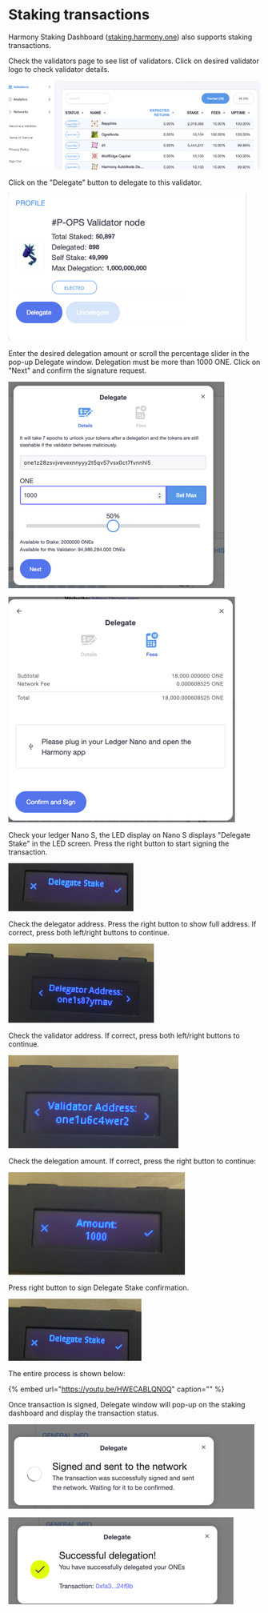 # Staking transactions

Harmony Staking Dashboard \([staking.harmony.one](https://staking.harmony.one/validators)\) also supports staking transactions. 

Check the validators page to see list of validators. Click on desired validator logo to check validator details.

![](../../../.gitbook/assets/image%20%2853%29.png)

Click on the "Delegate" button to delegate to this validator.

![](../../../.gitbook/assets/image%20%285%29.png)

Enter the desired delegation amount or scroll the percentage slider in the pop-up Delegate window. Delegation must be more than 1000 ONE. Click on "Next" and confirm the signature request.

![](../../../.gitbook/assets/image%20%2826%29.png)

![](../../../.gitbook/assets/image%20%2818%29.png)

Check your ledger Nano S, the LED display on Nano S displays "Delegate Stake" in the LED screen. Press the right button to start signing the transaction.

![](../../../.gitbook/assets/image%20%284%29.png)

Check the delegator address. Press the right button to show full address. If correct, press both left/right buttons to continue.

![](../../../.gitbook/assets/image%20%2811%29.png)

Check the validator address. If correct, press both left/right buttons to continue.

![](../../../.gitbook/assets/image%20%2883%29.png)

Check the delegation amount. If correct, press the right button to continue:

![](../../../.gitbook/assets/image%20%2889%29.png)

Press right button to sign Delegate Stake confirmation.

![](../../../.gitbook/assets/image%20%28141%29.png)

The entire process is shown below:

{% embed url="https://youtu.be/HWECABLQN0Q" caption="" %}

Once transaction is signed, Delegate window will pop-up on the staking dashboard and display the transaction status.

![](../../../.gitbook/assets/image%20%28138%29.png)

![](../../../.gitbook/assets/image%20%289%29.png)



